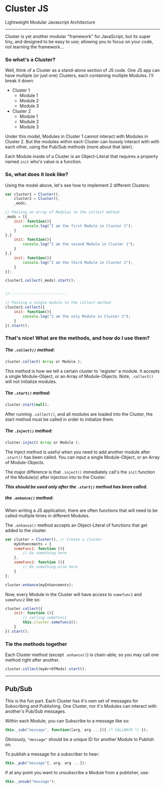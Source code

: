 # Cluster JS

Lightweight Modular Javascript Architecture

---

Cluster is yet another modular "framework" for JavaScript, but its super tiny, and designed to be easy to use; allowing you to focus on your code, not learning the framework...

### So what's a Cluster?

Well, think of a Cluster as a stand-alone section of JS code. One JS app can have multiple (or just one) Clusters, each containing multiple Modules. I'll break it down:

* Cluster 1
	* Module 1
	* Module 2
	* Module 3
* Cluster 2
	* Module 1
	* Module 2
	* Module 3

Under this model, Modules in Cluster 1 cannot interact with Modules in Cluster 2. But the modules within each Cluster can _loosely_ interact with with each other, using the Pub/Sub methods (more about that later).

Each Module inside of a Cluster is an Object-Literal that requires a property named `init` who's value is a function.

### So, what does it look like?

Using the model above, let's see how to implement 2 different Clusters:

```javascript
var cluster1 = Cluster(),
	cluster2 = Cluster(),
	_mods;

// Passing an array of Modules to the collect method
_mods = [{
	init: function(){
		console.log("I am the first Module in Cluster 1");
	}
},{
	init: function(){
		console.log("I am the second Module in Cluster 1");
	}
},{
	init: function(){
		console.log("I am the third Module in Cluster 1");
	}
}];

cluster1.collect(_mods).start();


//--------------------------

// Passing a single module to the collect method
cluster2.collect({
	init: function(){
		console.log("I am the only Module in Cluster 2");
	}
}).start();
```

### That's nice! What are the methods, and how do I use them?

##### The `.collect()` method:

```javascript
cluster.collect( Array or Module );
```

This method is how we tell a certain cluster to 'register' a module. It accepts a single Module-Object, or an Array of Module-Objects. Note, `.collect()` will not initialize modules.

##### The `.start()` method:

```javascript
cluster.start(null);
```

After running `.collect()`, and all modules are loaded into the Cluster, the start method must be called in order to initialize them.


##### The `.inject()` method:

```javascript
cluster.inject( Array or Module );
```

The Inject method is useful when you need to add another module after `.start()` has been called. You can input a single Module-Object, or an Array of Module-Objects.

The major difference is that `.inject()` immediately call's the `init` function of the Module(s) after injection into to the Cluster.

___This should be used only _after_ the `.start()` method has been called.___

##### the `.enhance()` method:

When writing a JS application, there are often functions that will need to be called multiple times in different Modules.

The `.enhance()` method accepts an Object-Literal of functions that get added to the cluster.

```javascript
var cluster = Cluster(), // Create a cluster
	myEnhancments = {
	someFunc1: function (){
		// Do something here
	},
	someFunc2: function (){
		// Do something else here
	}
};

cluster.enhance(myEnhancments);
```

Now, every Module in the Cluster will have access to `somefunc1` and `someFunc2` like so:

```javascript
cluster.collect({
	init: function (){
		// calling somefunc1
		this.cluster.somefunc1();
	}
}).start();
```

### Tie the methods together

Each Cluster method (except `.enhance()`) is chain-able; so you may call one method right after another.

```javascript
cluster.collect(myArrOfMods).start();
```

---

## Pub/Sub

This is the fun part. Each Cluster has it's own set of messages for Subscribing and Publishing. One Cluster, nor it's Modules can interact with another's Pub/Sub messages.

Within each Module, you can Subscribe to a message like so:

```javascript
this._sub("message", function([arg, arg ...]){ /* CALLBACK */ });
```

Obviously, `"message"` should be a unique ID for another Module to Publish on.

To publish a message for a subscriber to hear:

```javascript
this._pub("message"[, arg, arg ...]);
```

If at any point you want to unsubscribe a Module from a publisher, use:

```javascript
this._unsub("message");
```
